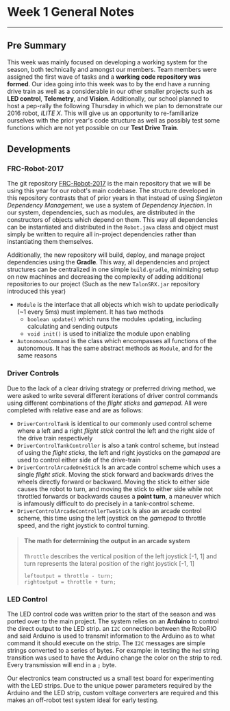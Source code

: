 # Week 1 General Notes
---

## Pre Summary

This week was mainly focused on developing a working system for the season, both technically and amongst our members. Team members were assigned the first wave of tasks and a **working code repository was formed**. Our idea going into this week was to by the end have a running drive train as well as a considerable in our other smaller projects such as **LED control**, **Telemetry**, and **Vision**. Additionally, our school planned to host a pep-rally the following Thursday in which we plan to demonstrate our 2016 robot, *ILITE X*. This will give us an opportunity to re-familiarize ourselves with the prior year's code structure as well as possibly test some functions which are not yet possible on our **Test Drive Train**.

## Developments

### FRC-Robot-2017

The git repository [FRC-Robot-2017](https://github.com/iliterobotics/FRC-Robot-2017) is the main repository that we will be using this year for our robot's main codebase. The structure developed in this repository contrasts that of prior years in that instead of using *Singleton Dependency Management*, we use a system of *Dependency Injection*. In our system, dependencies, such as modules, are distributed in the constructors of objects which depend on them. This way all dependencies can be instantiated and distributed in the `Robot.java` class and object must simply be written to require all in-project dependencies rather than instantiating them themselves.

Additionally, the new repository will build, deploy, and manage project dependencies using the **Gradle**. This way, all dependencies and project structures can be centralized in one simple `build.gradle`, minimizing setup on new machines and decreasing the complexity of adding additional repositories to our project (Such as the new `TalonSRX.jar` repository introduced this year)

 - `Module` is the interface that all objects which wish to update periodically (~1 every 5ms) must implement. It has two methods
 	- `boolean update()` which runs the modules updating, including calculating and sending outputs
 	- `void init()` is used to initialize the module upon enabling
 - `AutonomousCommand` is the class which encompasses all functions of the autonomous. It has the same abstract methods as `Module`, and for the same reasons

### Driver Controls

Due to the lack of a clear driving strategy or preferred driving method, we were asked to write several different iterations of driver control commands using different combinations of the *flight sticks* and *gamepad*. All were completed with relative ease and are as follows:

 - `DriverControlTank` is identical to our commonly used control scheme where a left and a right *flight stick* control the left and the right side of the drive train respectively
 - `DriverControlTankController` is also a tank control scheme, but instead of using the *flight sticks*, the left and right joysticks on the *gamepad* are used to control either side of the drive-train
 - `DriverControlArcadeOneStick` Is an arcade control scheme which uses a single *flight stick*. Moving the stick forward and backwards drives the wheels directly forward or backward. Moving the stick to either side causes the robot to turn, and moving the stick to either side while not throttled forwards or backwards causes a **point turn**, a maneuver which is infamously difficult to do precisely in a tank-control scheme.
 - `DriverControlArcadeControllerTwoStick` Is also an arcade control scheme, this time using the left joystick on the *gamepad* to throttle speed, and the right joystick to control turning.

> #### The math for determining the output in an arcade system
> `Throttle` describes the vertical position of the left joystick [-1, 1] and turn represents the lateral position of the right joystick [-1, 1]
> ```
> leftoutput = throttle - turn;
> rightoutput = throttle + turn;
> ```


### LED Control
The LED control code was written prior to the start of the season and was ported over to the main project. The system relies on an **Arduino** to control the direct output to the LED strip. an `I2C` connection between the RoboRIO and said Arduino is used to transmit information to the Arduino as to what command it should execute on the strip. The `I2C` messages are simple strings converted to a series of bytes. For example: in testing the `Red` string transition was used to have the Arduino change the color on the strip to red. Every transmission will end in a `;` byte.

Our electronics team constructed us a small test board for experimenting with the LED strips. Due to the unique power parameters required by the Arduino and the LED strip, custom voltage converters are required and this makes an off-robot test system ideal for early testing.
